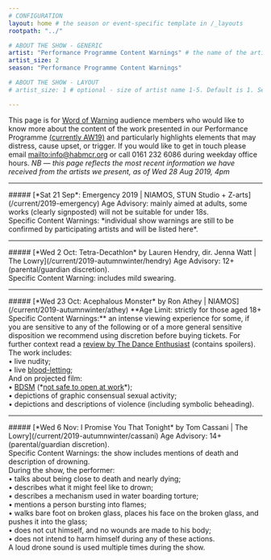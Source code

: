 ```yaml
---
# CONFIGURATION
layout: home # the season or event-specific template in /_layouts
rootpath: "../"

# ABOUT THE SHOW - GENERIC
artist: "Performance Programme Content Warnings" # the name of the artist or company
artist_size: 2
season: "Performance Programme Content Warnings"

# ABOUT THE SHOW - LAYOUT
# artist_size: 1 # optional - size of artist name 1-5. Default is 1. Set longer names to lower values

---
```

This page is for [Word of Warning](/) audience members who would like to know more about the content of the work presented in our Performance Programme [(currently AW19)](/current/2019-autumnwinter) and particularly highlights elements that may distress, cause upset, or trigger. If you would like to get in touch please email <mailto:info@habmcr.org> or call 0161 232 6086 during weekday office hours. *NB — this page reflects the most recent information we have received from the artists we present, as of Wed 28 Aug 2019, 4pm*         
<hr>          
##### [*Sat 21 Sep*: Emergency 2019 | NIAMOS, STUN Studio + Z-arts](/current/2019-emergency)        
Age Advisory: mainly aimed at adults, some works (clearly signposted) will not be suitable for under 18s.<br>Specific Content Warnings: *individual show warnings are still to be confirmed by participating artists and will be listed here*.        
<hr>          
##### [*Wed 2 Oct: Tetra-Decathlon* by Lauren Hendry, dir. Jenna Watt | The Lowry](/current/2019-autumnwinter/hendry)        
Age Advisory: 12+ (parental/guardian discretion).<br>Specific Content Warning: includes mild swearing.        
<hr>          
##### [*Wed 23 Oct: Acephalous Monster* by Ron Athey | NIAMOS](/current/2019-autumnwinter/athey)        
**Age Limit: strictly for those aged 18+<br>Specific Content Warnings:** an intense viewing experience for some, if you are sensitive to any of the following or of a more general sensitive disposition we recommend using discretion before buying tickets. For further context read a <a href="https://www.dance-enthusiast.com/features/impressionsreviews/view/Ron-Atheys-Acphalous-Monster-Performance-Space-New-York" target="_blank">review by The Dance Enthusiast</a> (contains spoilers).<br>The work includes:<br>• live nudity;<br>• live <a href="https://en.wikipedia.org/wiki/Bloodletting" target="_blank">blood-letting</a>;<br>And on projected film:<br>• <a href="http://en.wikipedia.org/wiki/BDSM" target="_blank">BDSM</a> (*<a href="http://en.wikipedia.org/wiki/Not_safe_for_work" target="_blank">not safe to open at work</a>*);<br>• depictions of graphic consensual sexual activity;<br>• depictions and descriptions of violence (including symbolic beheading).            
<hr>          
##### [*Wed 6 Nov: I Promise You That Tonight* by Tom Cassani | The Lowry](/current/2019-autumnwinter/cassani)         
Age Advisory: 14+ (parental/guardian discretion).<br>Specific Content Warnings: the show includes mentions of death and description of drowning.<br>During the show, the performer:<br>• talks about being close to death and nearly dying;<br>• describes what it might feel like to drown;<br>• describes a mechanism used in water boarding torture;<br>• mentions a person bursting into flames;<br>• walks bare foot on broken glass, places his face on the broken glass, and pushes it into the glass;<br>• does not cut himself, and no wounds are made to his body;<br>• does not intend to harm himself during any of these actions.<br>A loud drone sound is used multiple times during the show.
